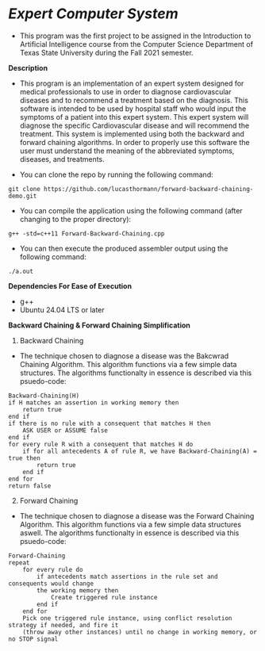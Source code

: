 # ***Expert Computer System***
* This program was the first project to be assigned in the Introduction to Artificial Intelligence course from the Computer Science Department of Texas State University during the Fall 2021 semester.

**Description**
* This program is an implementation of an expert system designed for medical professionals to use in order to diagnose cardiovascular diseases and to recommend a treatment based on the diagnosis. This software is intended to be used by hospital staff who would input the symptoms of a patient into this expert system. This expert system will diagnose the specific Cardiovascular disease and will recommend the treatment. This system is implemented using both the backward and forward chaining algorithms. In order to properly use this software the user must understand the meaning of the abbreviated symptoms, diseases, and treatments.

* You can clone the repo by running the following command:
```
git clone https://github.com/lucasthormann/forward-backward-chaining-demo.git
```
* You can compile the application using the following command (after changing to the proper directory):
```
g++ -std=c++11 Forward-Backward-Chaining.cpp
```
* You can then execute the produced assembler output using the following command:
```
./a.out
```

**Dependencies For Ease of Execution**
* g++
* Ubuntu 24.04 LTS or later

**Backward Chaining & Forward Chaining Simplification**
1. Backward Chaining
- The technique chosen to diagnose a disease was the Bakcwrad Chaining Algorithm. This algorithm functions via a few simple data structures. The algorithms functionalty in essence is described via this psuedo-code:
```
Backward-Chaining(H)
if H matches an assertion in working memory then
	return true
end if
if there is no rule with a consequent that matches H then
	ASK USER or ASSUME false
end if
for every rule R with a consequent that matches H do
	if for all antecedents A of rule R, we have Backward-Chaining(A) = true then
		return true
	end if
end for
return false
```
2. Forward Chaining
- The technique chosen to diagnose a disease was the Forward Chaining Algorithm. This algorithm functions via a few simple data structures aswell. The algorithms functionalty in essence is described via this psuedo-code:
```
Forward-Chaining
repeat
	for every rule do
		if antecedents match assertions in the rule set and consequents would change
		the working memory then
			Create triggered rule instance
		end if
	end for
	Pick one triggered rule instance, using conflict resolution strategy if needed, and fire it
	(throw away other instances) until no change in working memory, or no STOP signal
```


